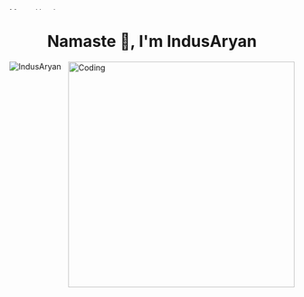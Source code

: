 <img src="https://camo.githubusercontent.com/82291b0fe831bfc6781e07fc5090cbd0a8b912bb8b8d4fec0696c881834f81ac/68747470733a2f2f70726f626f742e6d656469612f394575424971676170492e676966" alt="MasterHead" width="1050" height="4">

<h1 align="center">Namaste 👋, I'm IndusAryan</h1>
<img align="right" alt="Coding" width="400" src="https://media.tenor.com/YZPnGuPeZv8AAAAd/coding.gif"

<p align="left"> <img src="https://komarev.com/ghpvc/?username=IndusAryan&label=Profile%20views&color=0e75b6&style=flat" alt="IndusAryan" /> 

